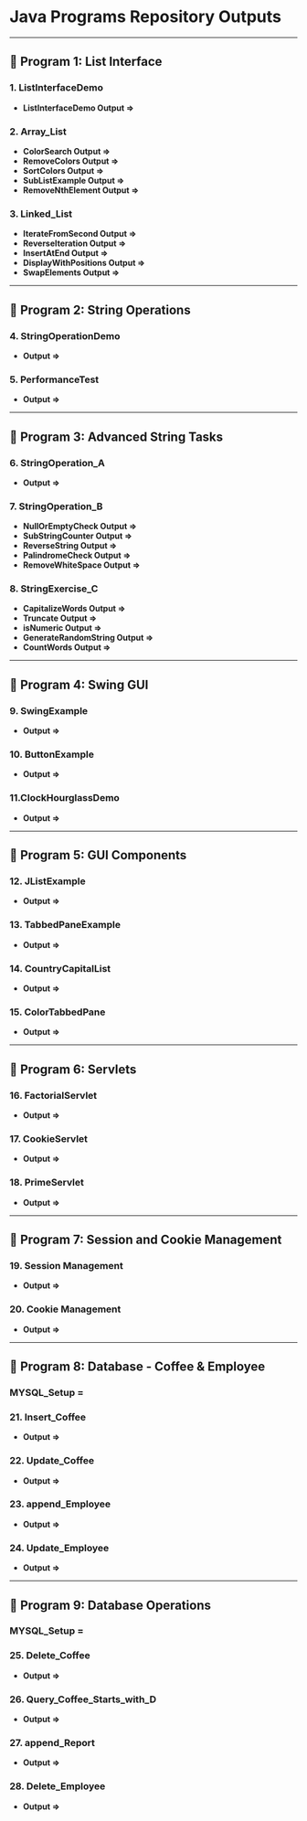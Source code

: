 # Java Programs Repository Outputs



---

## 📌 Program 1: List Interface

### 1. ListInterfaceDemo
- **ListInterfaceDemo Output =>**

### 2. Array_List  
- **ColorSearch Output =>**   
- **RemoveColors Output =>**  
- **SortColors Output =>**   
- **SubListExample Output =>**
- **RemoveNthElement Output =>** 


### 3. Linked_List  
- **IterateFromSecond Output =>** 
- **ReverseIteration Output =>**  
- **InsertAtEnd Output =>** 
- **DisplayWithPositions Output =>** 
- **SwapElements Output =>** 

---

## 📌 Program 2: String Operations

### 4. StringOperationDemo  
- **Output =>** 

### 5. PerformanceTest  
- **Output =>** 


---

## 📌 Program 3: Advanced String Tasks

### 6. StringOperation_A  
- **Output =>** 

### 7. StringOperation_B  
- **NullOrEmptyCheck Output =>** 
- **SubStringCounter Output =>** 
- **ReverseString Output =>**  
- **PalindromeCheck Output =>** 
- **RemoveWhiteSpace Output =>**   

### 8. StringExercise_C  
- **CapitalizeWords Output =>**
- **Truncate Output =>**  
- **isNumeric Output =>** 
- **GenerateRandomString Output =>** 
- **CountWords Output =>** 
---

## 📌 Program 4: Swing GUI
### 9. SwingExample
- **Output =>** 
### 10. ButtonExample
- **Output =>** 
### 11.ClockHourglassDemo  
- **Output =>** 

---

## 📌 Program 5: GUI Components

### 12. JListExample  
- **Output =>** 

### 13. TabbedPaneExample  
- **Output =>** 

### 14. CountryCapitalList  
- **Output =>**   

### 15. ColorTabbedPane  
- **Output =>** 


---

## 📌 Program 6: Servlets

### 16. FactorialServlet  
- **Output =>** 
### 17. CookieServlet  
- **Output =>** 

### 18. PrimeServlet  
- **Output =>** 


---
## 📌 Program 7: Session and Cookie Management

### 19. Session Management  
- **Output =>** 

### 20. Cookie Management  
- **Output =>**  

---

## 📌 Program 8: Database - Coffee & Employee

### MYSQL_Setup = 

### 21. Insert_Coffee  
- **Output =>**   

### 22. Update_Coffee  
- **Output =>** 

### 23. append_Employee  
- **Output =>** 

### 24. Update_Employee  
- **Output =>** 

---

## 📌 Program 9: Database Operations

### MYSQL_Setup = 

### 25. Delete_Coffee  
- **Output =>** 

### 26. Query_Coffee_Starts_with_D  
- **Output =>**  

### 27. append_Report  
- **Output =>** 

### 28. Delete_Employee  
- **Output =>** 
